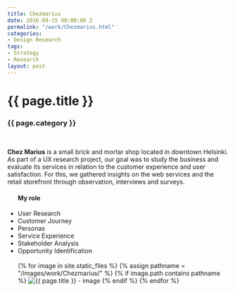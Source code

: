 ```yaml
---
title: Chezmarius
date: 2016-09-15 00:00:00 Z
permalink: "/work/Chezmarius.html"
categories:
- Design Research
tags:
- Strategy
- Research
layout: post
---
```


<div class="main-column">
<h1>{{ page.title }}</h1>
<h3>{{ page.category }}</h3>
<br>
<p>
<strong>Chez Marius</strong> is a small brick and mortar shop located in downtown Helsinki. As part of a UX research project, our goal was to study the business and evaluate its services in relation to the customer experience and user satisfaction. For this, we gathered insights on the web services and the retail storefront through observation, interviews and surveys. 
</p>
</div>

<div class="side-column">
<ul>
<h4> My role </h4>
<li>User Research</li>
<li>Customer Journey</li>
<li>Personas</li>
<li>Service Experience</li>
<li>Stakeholder Analysis</li>
<li>Opportunity Identification</li>
<br>

<div class="gallery">
{% for image in site.static_files %}
{% assign pathname = "/images/work/Chezmarius/" %}
{% if image.path contains pathname %}
<img src="{{ site.baseurl }}{{ image.path }}" alt="{{ page.title }} - image" class="gallery-item">
{% endif %}
{% endfor %}